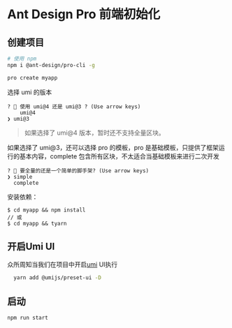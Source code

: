 # Ant Design Pro 前端初始化

## 创建项目

```bash
# 使用 npm
npm i @ant-design/pro-cli -g
```

```bash
pro create myapp
```



选择 umi 的版本

```shell
? 🐂 使用 umi@4 还是 umi@3 ? (Use arrow keys)
 	umi@4
❯ umi@3
```

> 如果选择了 umi@4 版本，暂时还不支持全量区块。

如果选择了 umi@3，还可以选择 pro 的模板，pro 是基础模板，只提供了框架运行的基本内容，complete 包含所有区块，不太适合当基础模板来进行二次开发

```shell
? 🚀 要全量的还是一个简单的脚手架? (Use arrow keys)
❯ simple
  complete
```

安装依赖：

```shell
$ cd myapp && npm install
// 或
$ cd myapp && tyarn
```



## 开启Umi UI

众所周知当我们在项目中开启[umi](https://so.csdn.net/so/search?q=umi&spm=1001.2101.3001.7020) UI执行

```bash
  yarn add @umijs/preset-ui -D 
```





## 启动

```shell
npm run start
```

